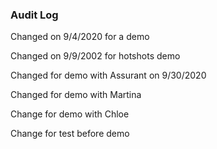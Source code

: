 ### Audit Log

Changed on 9/4/2020 for a demo

Changed on 9/9/2002 for hotshots demo

Changed for demo with Assurant on 9/30/2020

Changed for demo with Martina

Change for demo with Chloe

Change for test before demo